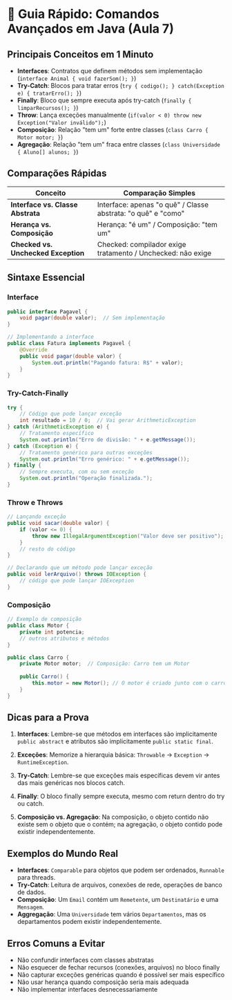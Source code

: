 # 🚀 Guia Rápido: Comandos Avançados em Java (Aula 7)

## Principais Conceitos em 1 Minuto

- **Interfaces**: Contratos que definem métodos sem implementação (`interface Animal { void fazerSom(); }`)
- **Try-Catch**: Blocos para tratar erros (`try { codigo(); } catch(Exception e) { tratarErro(); }`)
- **Finally**: Bloco que sempre executa após try-catch (`finally { limparRecursos(); }`)
- **Throw**: Lança exceções manualmente (`if(valor < 0) throw new Exception("Valor inválido");`)
- **Composição**: Relação "tem um" forte entre classes (`class Carro { Motor motor; }`)
- **Agregação**: Relação "tem um" fraca entre classes (`class Universidade { Aluno[] alunos; }`)

## Comparações Rápidas

| Conceito               | Comparação Simples                                           |
|------------------------|--------------------------------------------------------------|
| **Interface vs. Classe Abstrata** | Interface: apenas "o quê" / Classe abstrata: "o quê" e "como" |
| **Herança vs. Composição** | Herança: "é um" / Composição: "tem um"                     |
| **Checked vs. Unchecked Exception** | Checked: compilador exige tratamento / Unchecked: não exige |

## Sintaxe Essencial

### Interface
```java
public interface Pagavel {
    void pagar(double valor);  // Sem implementação
}

// Implementando a interface
public class Fatura implements Pagavel {
    @Override
    public void pagar(double valor) {
        System.out.println("Pagando fatura: R$" + valor);
    }
}
```

### Try-Catch-Finally
```java
try {
    // Código que pode lançar exceção
    int resultado = 10 / 0;  // Vai gerar ArithmeticException
} catch (ArithmeticException e) {
    // Tratamento específico
    System.out.println("Erro de divisão: " + e.getMessage());
} catch (Exception e) {
    // Tratamento genérico para outras exceções
    System.out.println("Erro genérico: " + e.getMessage());
} finally {
    // Sempre executa, com ou sem exceção
    System.out.println("Operação finalizada.");
}
```

### Throw e Throws
```java
// Lançando exceção
public void sacar(double valor) {
    if (valor <= 0) {
        throw new IllegalArgumentException("Valor deve ser positivo");
    }
    // resto do código
}

// Declarando que um método pode lançar exceção
public void lerArquivo() throws IOException {
    // código que pode lançar IOException
}
```

### Composição
```java
// Exemplo de composição
public class Motor {
    private int potencia;
    // outros atributos e métodos
}

public class Carro {
    private Motor motor;  // Composição: Carro tem um Motor
    
    public Carro() {
        this.motor = new Motor(); // O motor é criado junto com o carro
    }
}
```

## Dicas para a Prova

1. **Interfaces**: Lembre-se que métodos em interfaces são implicitamente `public abstract` e atributos são implicitamente `public static final`.

2. **Exceções**: Memorize a hierarquia básica: `Throwable` → `Exception` → `RuntimeException`.

3. **Try-Catch**: Lembre-se que exceções mais específicas devem vir antes das mais genéricas nos blocos catch.

4. **Finally**: O bloco finally sempre executa, mesmo com return dentro do try ou catch.

5. **Composição vs. Agregação**: Na composição, o objeto contido não existe sem o objeto que o contém; na agregação, o objeto contido pode existir independentemente.

## Exemplos do Mundo Real

- **Interfaces**: `Comparable` para objetos que podem ser ordenados, `Runnable` para threads.
- **Try-Catch**: Leitura de arquivos, conexões de rede, operações de banco de dados.
- **Composição**: Um `Email` contém um `Remetente`, um `Destinatário` e uma `Mensagem`.
- **Aggregação**: Uma `Universidade` tem vários `Departamentos`, mas os departamentos podem existir independentemente.

## Erros Comuns a Evitar

- Não confundir interfaces com classes abstratas
- Não esquecer de fechar recursos (conexões, arquivos) no bloco finally
- Não capturar exceções genéricas quando é possível ser mais específico
- Não usar herança quando composição seria mais adequada
- Não implementar interfaces desnecessariamente
